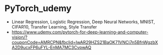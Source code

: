 # PyTorch_udemy

* Linear Regression, Logistic Regression, Deep Neural Networks, MNIST, CIFAR10, Transfer Learning, Style Transfer
* https://www.udemy.com/pytorch-for-deep-learning-and-computer-vision/?couponCode=AMRCPN&fbclid=IwAR29HZS21BaOK71VNCi7n5BfnWgzbXA2D9ucxFP6uFYL-EnMA7MC3CvpwAQ
